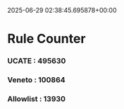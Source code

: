 2025-06-29 02:38:45.695878+00:00
# Rule Counter 
 ### UCATE : 495630

 ### Veneto : 100864

 ### Allowlist : 13930